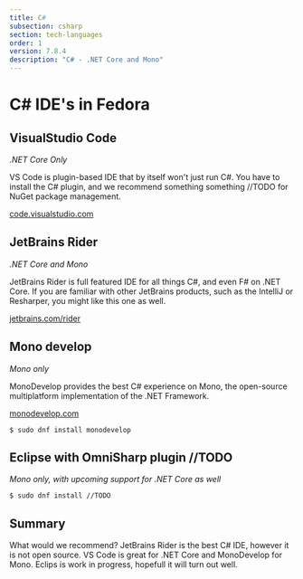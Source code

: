 ```yaml
---
title: C#
subsection: csharp
section: tech-languages
order: 1
version: 7.8.4
description: "C# - .NET Core and Mono"
---
```


# C# IDE's in Fedora

## VisualStudio Code

_.NET Core Only_

VS Code is plugin-based IDE that by itself won't just run C#. You have to install the C# plugin, and we recommend something something //TODO for NuGet package management.

[code.visualstudio.com](https://code.visualstudio.com)

## JetBrains Rider

_.NET Core and Mono_

JetBrains Rider is full featured IDE for all things C#, and even F# on .NET Core. If you are familiar with other JetBrains products, such as the IntelliJ or Resharper, you might like this one as well.

[jetbrains.com/rider](http://jetbrains.com/rider)

## Mono develop

_Mono only_

MonoDevelop provides the best C# experience on Mono, the open-source multiplatform implementation of the .NET Framework.

[monodevelop.com](http://www.monodevelop.com)

```
$ sudo dnf install monodevelop
```

## Eclipse with OmniSharp plugin //TODO

_Mono only, with upcoming support for .NET Core as well_

```
$ sudo dnf install //TODO
```

## Summary

What would we recommend? JetBrains Rider is the best C# IDE, however it is not open source. VS Code is great for .NET Core and MonoDevelop for Mono. Eclips is work in progress, hopefull it will turn out well.

